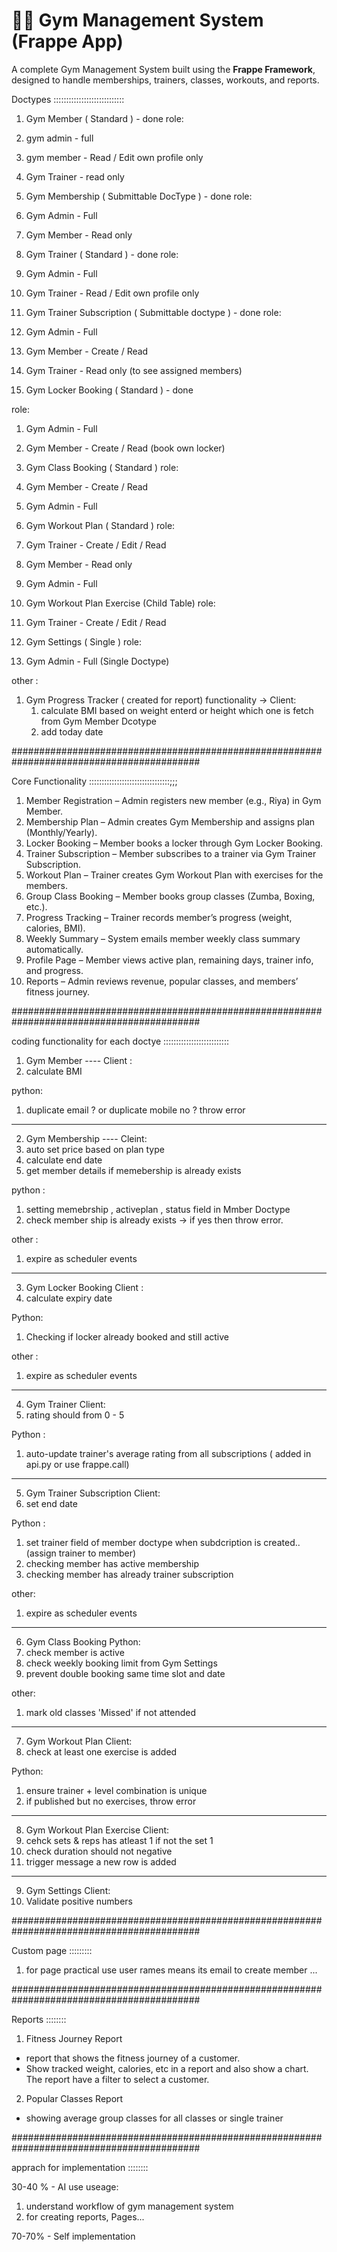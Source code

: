 # 🏋️‍♂️ Gym Management System (Frappe App)

A complete Gym Management System built using the **Frappe Framework**, designed to handle memberships, trainers, classes, workouts, and reports.



Doctypes ::::::::::::::::::::::::::::

1. Gym Member ( Standard ) - done
role: 
1. gym admin - full
2. gym member - Read / Edit own profile only 
3. Gym Trainer - read only

 
2. Gym Membership ( Submittable DocType ) - done
role:
1. Gym Admin - Full
2. Gym Member - Read only


3. Gym Trainer ( Standard ) - done
role:
1. Gym Admin - Full
2. Gym Trainer - Read / Edit own profile only


4. Gym Trainer Subscription ( Submittable doctype ) - done
role:
1. Gym Admin - Full
2. Gym Member - Create / Read
3. Gym Trainer - Read only (to see assigned members)


5. Gym Locker Booking ( Standard ) - done

role:
1. Gym Admin - Full
2. Gym Member - Create / Read (book own locker)



6. Gym Class Booking ( Standard )
role:
1. Gym Member - Create / Read
2. Gym Admin - Full



7. Gym Workout Plan ( Standard )
role:
1. Gym Trainer - Create / Edit / Read
2. Gym Member - Read only
3. Gym Admin - Full



8. Gym Workout Plan Exercise (Child Table)
role:
1. Gym Trainer - Create / Edit / Read



9. Gym Settings ( Single )
role:
1. Gym Admin - Full (Single Doctype)

other :

1. Gym Progress Tracker ( created for report)
functionality ->
  Client:
   1. calculate BMI based on weight enterd or height which one is fetch from Gym Member Dcotype
   2. add today date

##########################################################################################


Core Functionality ::::::::::::::::::::::::::::::::;;;

1. Member Registration – Admin registers new member (e.g., Riya) in Gym Member.
2. Membership Plan – Admin creates Gym Membership and assigns plan (Monthly/Yearly).
3. Locker Booking – Member books a locker through Gym Locker Booking.
4. Trainer Subscription – Member subscribes to a trainer via Gym Trainer Subscription.
5. Workout Plan – Trainer creates Gym Workout Plan with exercises for the members.
6. Group Class Booking – Member books group classes (Zumba, Boxing, etc.).
7. Progress Tracking – Trainer records member’s progress (weight, calories, BMI).
8. Weekly Summary – System emails member weekly class summary automatically.
9. Profile Page – Member views active plan, remaining days, trainer info, and progress.
10. Reports – Admin reviews revenue, popular classes, and members’ fitness journey.


##########################################################################################

coding functionality for each doctye ::::::::::::::::::::::::::

1. Gym Member ----
Client :
1. calculate BMI

python:
1. duplicate email ? or duplicate mobile no ? throw error

----------------------------------------------------------------------------------------------------

2. Gym Membership ----
Cleint:
1. auto set price based on plan type
2. calculate end date
3. get member details if memebership is already exists

python :
1. setting memebrship , activeplan , status field in Mmber Doctype
2. check member ship is already exists -> if yes then throw error.

other :
1. expire as scheduler events

----------------------------------------------------------------------------------------------------

3. Gym Locker Booking
Client : 
1. calculate expiry date

Python:
1. Checking  if locker already booked and still active

other :
1. expire as scheduler events

----------------------------------------------------------------------------------------------------

4. Gym Trainer
Client:
1. rating should from 0 - 5


Python : 
1. auto-update trainer's average rating from all subscriptions ( added in api.py or use frappe.call)

----------------------------------------------------------------------------------------------------

5. Gym Trainer Subscription
Client:
1. set end date

Python :
1. set trainer field of member doctype when subdcription is created.. (assign trainer to member)
2. checking member has active membership 
3. checking member has already trainer subscription

other:
1.  expire as scheduler events

----------------------------------------------------------------------------------------------------

6. Gym Class Booking
Python:
1. check member is active
2. check weekly booking limit from Gym Settings
3. prevent double booking same time slot and date 

other:
1. mark old classes 'Missed' if not attended


----------------------------------------------------------------------------------------------------

7. Gym Workout Plan
Client:
1. check at least one exercise is added

Python:
1. ensure trainer + level combination is unique
2. if published but no exercises, throw error

----------------------------------------------------------------------------------------------------

8. Gym Workout Plan Exercise
Client:
1. cehck sets & reps has atleast 1 if not the set 1
2. check duration should not negative
3. trigger message a new row is added

----------------------------------------------------------------------------------------------------

9. Gym Settings
Client:
1. Validate positive numbers

##########################################################################################


Custom page :::::::::
1. for page practical use user rames means its email to create member ... 

##########################################################################################

Reports ::::::::
1. Fitness Journey Report

- report that shows the fitness journey of a customer.
- Show tracked weight, calories, etc in a report and also show a chart. 
The report  have a filter to select a customer.

2. Popular Classes Report
- showing average group classes for all classes or single trainer

##########################################################################################

apprach for implementation ::::::::

30-40 % - AI use
useage:
1. understand workflow of gym management system
2. for creating reports, Pages...


70-70% - Self implementation







